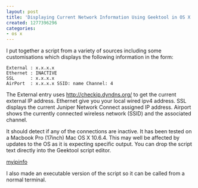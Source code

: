 ```yaml
---
layout: post
title: 'Displaying Current Network Information Using Geektool in OS X '
created: 1277396296
categories:
- os x
---
```

I put together a script from a variety of sources including some customisations which displays the following information in the form:

`External : x.x.x.x`  
`Ethernet : INACTIVE`  
`SSL      : x.x.x.x`  
`AirPort  : x.x.x.x SSID: name Channel: 4`  

The External entry uses http://checkip.dyndns.org/ to get the current external IP address.
Ethernet give you your local wired ipv4 address.
SSL displays the current Juniper Network Connect assigned IP address.
Airport shows the currently connected wireless network (SSID) and the associated channel.

It should detect if any of the connections are inactive. It has been tested on a Macbook Pro (17inch) Mac OS X 10.6.4. This may well be affected by updates to the OS as it is expecting specific output.
You can drop the script text directly into the Geektool script editor.

<a href="/images/f/myipinfo">myipinfo</a>

I also made an executable version of the script so it can be called from a normal terminal.
